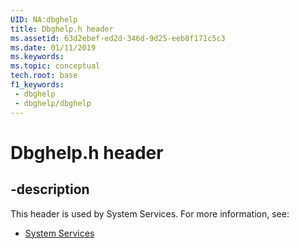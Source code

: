 ```yaml
---
UID: NA:dbghelp
title: Dbghelp.h header
ms.assetid: 63d2ebef-ed2d-346d-9d25-eeb8f171c5c3
ms.date: 01/11/2019
ms.keywords: 
ms.topic: conceptual
tech.root: base
f1_keywords:
 - dbghelp
 - dbghelp/dbghelp
---
```


# Dbghelp.h header


## -description

This header is used by System Services. For more information, see:

- [System Services](../_base/index.md)

